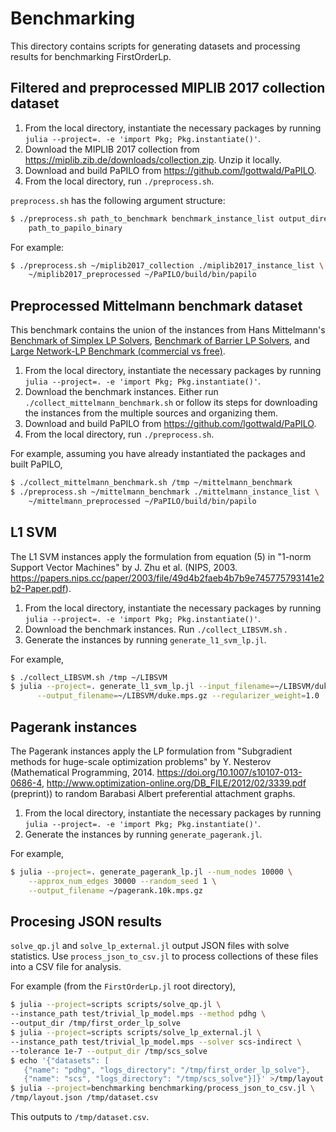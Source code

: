 # Benchmarking

This directory contains scripts for generating datasets and processing results
for benchmarking FirstOrderLp.

## Filtered and preprocessed MIPLIB 2017 collection dataset

1. From the local directory, instantiate the necessary packages by running
   `julia --project=. -e 'import Pkg; Pkg.instantiate()'`.
2. Download the MIPLIB 2017 collection from
   https://miplib.zib.de/downloads/collection.zip. Unzip it locally.
3. Download and build PaPILO from https://github.com/lgottwald/PaPILO.
4. From the local directory, run `./preprocess.sh`.

`preprocess.sh` has the following argument structure:

```sh
$ ./preprocess.sh path_to_benchmark benchmark_instance_list output_directory \
    path_to_papilo_binary
```

For example:

```sh
$ ./preprocess.sh ~/miplib2017_collection ./miplib2017_instance_list \
    ~/miplib2017_preprocessed ~/PaPILO/build/bin/papilo
```

## Preprocessed Mittelmann benchmark dataset

This benchmark contains the union of the instances from Hans Mittelmann's
[Benchmark of Simplex LP Solvers](http://plato.asu.edu/ftp/lpsimp.html),
[Benchmark of Barrier LP Solvers](http://plato.asu.edu/ftp/lpbar.html), and
[Large Network-LP Benchmark (commercial vs
 free)](http://plato.asu.edu/ftp/network.html).

1. From the local directory, instantiate the necessary packages by running
   `julia --project=. -e 'import Pkg; Pkg.instantiate()'`.
2. Download the benchmark instances. Either run
   `./collect_mittelmann_benchmark.sh` or follow its steps for downloading the
   instances from the multiple sources and organizing them.
3. Download and build PaPILO from https://github.com/lgottwald/PaPILO.
4. From the local directory, run `./preprocess.sh`.

For example, assuming you have already instantiated the packages and built
PaPILO,

```sh
$ ./collect_mittelmann_benchmark.sh /tmp ~/mittelmann_benchmark
$ ./preprocess.sh ~/mittelmann_benchmark ./mittelmann_instance_list \
    ~/mittelmann_preprocessed ~/PaPILO/build/bin/papilo
```

## L1 SVM

The L1 SVM instances apply the formulation from equation (5) in "1-norm Support
Vector Machines" by J. Zhu et al. (NIPS, 2003.
https://papers.nips.cc/paper/2003/file/49d4b2faeb4b7b9e745775793141e2b2-Paper.pdf).

1. From the local directory, instantiate the necessary packages by running
   `julia --project=. -e 'import Pkg; Pkg.instantiate()'`.
2. Download the benchmark instances. Run
   `./collect_LIBSVM.sh` .
3. Generate the instances by running `generate_l1_svm_lp.jl`.

For example,

```sh
$ ./collect_LIBSVM.sh /tmp ~/LIBSVM
$ julia --project=. generate_l1_svm_lp.jl --input_filename=~/LIBSVM/duke \
	  --output_filename=~/LIBSVM/duke.mps.gz --regularizer_weight=1.0
```

## Pagerank instances

The Pagerank instances apply the LP formulation from "Subgradient methods for
huge-scale optimization problems" by Y. Nesterov (Mathematical Programming,
2014. https://doi.org/10.1007/s10107-013-0686-4,
http://www.optimization-online.org/DB_FILE/2012/02/3339.pdf (preprint)) to
random Barabasi Albert preferential attachment graphs.

1. From the local directory, instantiate the necessary packages by running
   `julia --project=. -e 'import Pkg; Pkg.instantiate()'`.
2. Generate the instances by running `generate_pagerank.jl`.

For example,

```sh
$ julia --project=. generate_pagerank_lp.jl --num_nodes 10000 \
    --approx_num_edges 30000 --random_seed 1 \
    --output_filename ~/pagerank.10k.mps.gz
```
## Procesing JSON results

`solve_qp.jl` and `solve_lp_external.jl` output JSON files with solve
statistics. Use `process_json_to_csv.jl` to process collections of these files
into a CSV file for analysis.

For example (from the `FirstOrderLp.jl` root directory),

```sh
$ julia --project=scripts scripts/solve_qp.jl \
--instance_path test/trivial_lp_model.mps --method pdhg \
--output_dir /tmp/first_order_lp_solve
$ julia --project=scripts scripts/solve_lp_external.jl \
--instance_path test/trivial_lp_model.mps --solver scs-indirect \
--tolerance 1e-7 --output_dir /tmp/scs_solve
$ echo '{"datasets": [
   {"name": "pdhg", "logs_directory": "/tmp/first_order_lp_solve"},
   {"name": "scs", "logs_directory": "/tmp/scs_solve"}]}' >/tmp/layout.json
$ julia --project=benchmarking benchmarking/process_json_to_csv.jl \
/tmp/layout.json /tmp/dataset.csv
```

This outputs to `/tmp/dataset.csv`.
